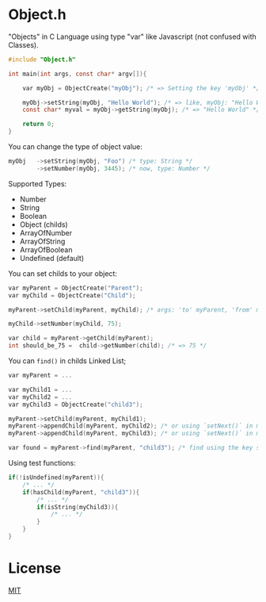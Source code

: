 Object.h
====
"Objects" in C Language using type "var" like Javascript (not confused with Classes).

```c
#include "Object.h"

int main(int args, const char* argv[]){

    var myObj = ObjectCreate("myObj"); /* => Setting the key 'myObj' */

    myObj->setString(myObj, "Hello World"); /* => like, myObj: "Hello World" */
    const char* myval = myObj->getString(myObj); /* => "Hello World" */

    return 0;
}
```

You can change the type of object value:
```c
myObj   ->setString(myObj, "Foo") /* type: String */
        ->setNumber(myObj, 3445); /* now, type: Number */
```

Supported Types:

* Number
* String
* Boolean
* Object (childs)
* ArrayOfNumber
* ArrayOfString
* ArrayOfBoolean
* Undefined (default)

You can set childs to your object:
```c
var myParent = ObjectCreate("Parent");
var myChild = ObjectCreate("Child");

myParent->setChild(myParent, myChild); /* args: 'to' myParent, 'from' myChild */

myChild->setNumber(myChild, 75);

var child = myParent->getChild(myParent);
int should_be_75 =  child->getNumber(child); /* => 75 */
```

You can `find()` in childs Linked List;
```c
var myParent = ...

var myChild1 = ...
var myChild2 = ...
var myChild3 = ObjectCreate("child3");

myParent->setChild(myParent, myChild1);
myParent->appendChild(myParent, myChild2); /* or using `setNext()` in myChild1 */
myParent->appendChild(myParent, myChild3); /* or using `setNext()` in myChild2 */

var found = myParent->find(myParent, "child3"); /* find using the key setted in ObjectCreate() */
```

Using test functions:
```c
if(!isUndefined(myParent)){
    /* ... */
    if(hasChild(myParent, "child3")){
        /* ... */
        if(isString(myChild3)){
            /* ... */
        }
    }
}
```
License
====
[MIT](LICENSE)
